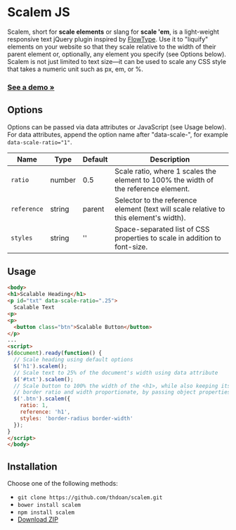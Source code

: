 # Scalem JS

Scalem, short for __scale elements__ or slang for __scale 'em__, is a light-weight responsive text jQuery plugin inspired by [FlowType](http://simplefocus.com/flowtype/). Use it to "liquify" elements on your website so that they scale relative to the width of their parent element or, optionally, any element you specify (see Options below). Scalem is not just limited to text size&mdash;it can be used to scale any CSS style that takes a numeric unit such as px, em, or %.

### [See a demo &raquo;](http://thdoan.github.io/scalem/demo.html)

## Options

Options can be passed via data attributes or JavaScript (see Usage below). For data attributes, append the option name after "data-scale-", for example `data-scale-ratio="1"`.

Name        | Type   | Default | Description
----------- | ------ | ------- | -----------
`ratio`     | number | 0.5     | Scale ratio, where 1 scales the element to 100% the width of the reference element.
`reference` | string | parent  | Selector to the reference element (text will scale relative to this element's width).
`styles`    | string | ''      | Space-separated list of CSS properties to scale in addition to font-size.


## Usage

```html
<body>
<h1>Scalable Heading</h1>
<p id="txt" data-scale-ratio=".25">
  Scalable Text
<p>
<p>
  <button class="btn">Scalable Button</button>
</p>
...
<script>
$(document).ready(function() {
  // Scale heading using default options
  $('h1').scalem();
  // Scale text to 25% of the document's width using data attribute
  $('#txt').scalem();
  // Scale button to 100% the width of the <h1>, while also keeping its
  // border ratio and width proportionate, by passing object properties
  $('.btn').scalem({
    ratio: 1,
    reference: 'h1',
    styles: 'border-radius border-width'
  });
}
</script>
</body>
```

## Installation

Choose one of the following methods:

- `git clone https://github.com/thdoan/scalem.git`
- `bower install scalem`
- `npm install scalem`
- [Download ZIP](https://github.com/thdoan/scalem/archive/master.zip)